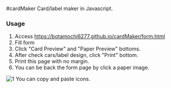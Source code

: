#cardMaker
Card/label maker in Javascript.

### Usage
1. Access <https://botamochi6277.github.io/cardMaker/form.html>
2. Fill form
3. Click "Card Preview" and "Paper Preview" bottoms.
4. After check cars/label design, click "Print" bottom.
5. Print this page with no margin.
6. You can be back the form page by click a paper image.

![1](/img/copy-icon.png)
You can copy and paste icons.
